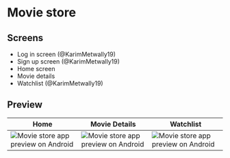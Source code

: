 # Movie store

## Screens

- Log in screen (@KarimMetwally19)
- Sign up screen (@KarimMetwally19)
- Home screen 
- Movie details
- Watchlist (@KarimMetwally19)

## Preview

| Home      | Movie Details | Watchlist |
| ----------- | ----------- | ----------- |
| ![Movie store app preview on Android](https://github.com/youssef-attai/movie-store/blob/main/Home.png)      | ![Movie store app preview on Android](https://github.com/youssef-attai/movie-store/blob/main/Details%20About%20Movie.png)       | ![Movie store app preview on Android](https://github.com/youssef-attai/movie-store/blob/main/Watch%20list.png)       |
